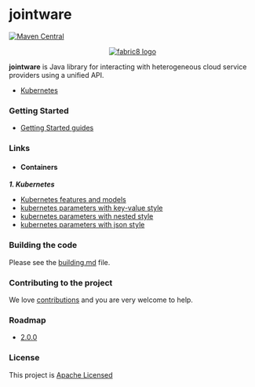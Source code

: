 jointware
=======

[![Maven Central](https://maven-badges.herokuapp.com/maven-central/io.fabric8/fabric8-project/badge.svg?style=flat-square)](https://maven-badges.herokuapp.com/maven-central/io.fabric8/fabric8-project/)

<p align="center">
  <a href="https://github.com/isdream/jointware">
  	<img src="https://avatars1.githubusercontent.com/u/19262176?s=200&v=4" alt="fabric8 logo"/>
  </a>
</p>

<b>jointware</b> is Java library for interacting with heterogeneous cloud service providers using a unified API.

* <a href="http://kubernetes.io/">Kubernetes</a>

### Getting Started

* [Getting Started guides](get-started.md)


### Links

- #### Containers

**_1. Kubernetes_**
  
  * [Kubernetes features and models](docs/containers/kubernetes/kind-model.md) 
  * [kubernetes parameters with key-value style](docs/containers/kubernetes/model-parameters-kv.md)
  * [kubernetes parameters with nested style](docs/containers/kubernetes/model-parameters-nested.md)
  * [kubernetes parameters with json style](docs/containers/kubernetes/model-parameters-json.md)

### Building the code

Please see the [building.md](docs/building.md) file.

### Contributing to the project

We love [contributions](docs/contributing.md) and you are very welcome to help.

### Roadmap

* [2.0.0](docs/roadmaps/roadmap-2.0.0.md)


### License

This project is [Apache Licensed](license.txt)
